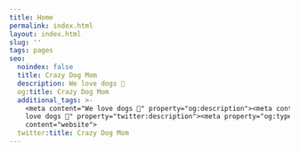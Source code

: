 ```yaml
---
title: Home
permalink: index.html
layout: index.html
slug: ''
tags: pages
seo:
  noindex: false
  title: Crazy Dog Mom
  description: We love dogs 🐶
  og:title: Crazy Dog Mom
  additional_tags: >-
    <meta content="We love dogs 🐶" property="og:description"><meta content="We
    love dogs 🐶" property="twitter:description"><meta property="og:type"
    content="website">
  twitter:title: Crazy Dog Mom
---
```



